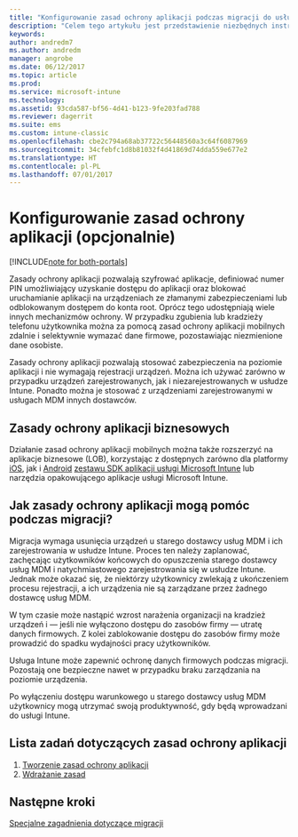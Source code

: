 ```yaml
---
title: "Konfigurowanie zasad ochrony aplikacji podczas migracji do usługi Intune"
description: "Celem tego artykułu jest przedstawienie niezbędnych instrukcji dotyczących konfigurowania zasad ochrony aplikacji podczas migracji do usługi Intune."
keywords: 
author: andredm7
ms.author: andredm
manager: angrobe
ms.date: 06/12/2017
ms.topic: article
ms.prod: 
ms.service: microsoft-intune
ms.technology: 
ms.assetid: 93cda587-bf56-4d41-b123-9fe203fad788
ms.reviewer: dagerrit
ms.suite: ems
ms.custom: intune-classic
ms.openlocfilehash: cbe2c794a68ab37722c56448560a3c64f6087969
ms.sourcegitcommit: 34cfebfc1d8b81032f4d41869d74dda559e677e2
ms.translationtype: HT
ms.contentlocale: pl-PL
ms.lasthandoff: 07/01/2017
---
```

# <a name="configure-app-protection-policies-optional"></a>Konfigurowanie zasad ochrony aplikacji (opcjonalnie)

[!INCLUDE[note for both-portals](./includes/note-for-both-portals.md)]

Zasady ochrony aplikacji pozwalają szyfrować aplikacje, definiować numer PIN umożliwiający uzyskanie dostępu do aplikacji oraz blokować uruchamianie aplikacji na urządzeniach ze złamanymi zabezpieczeniami lub odblokowanym dostępem do konta root. Oprócz tego udostępniają wiele innych mechanizmów ochrony. W przypadku zgubienia lub kradzieży telefonu użytkownika można za pomocą zasad ochrony aplikacji mobilnych zdalnie i selektywnie wymazać dane firmowe, pozostawiając niezmienione dane osobiste.

Zasady ochrony aplikacji pozwalają stosować zabezpieczenia na poziomie aplikacji i nie wymagają rejestracji urządzeń. Można ich używać zarówno w przypadku urządzeń zarejestrowanych, jak i niezarejestrowanych w usłudze Intune. Ponadto można je stosować z urządzeniami zarejestrowanymi w usługach MDM innych dostawców.

## <a name="app-protection-policies-with-lob-apps"></a>Zasady ochrony aplikacji biznesowych

Działanie zasad ochrony aplikacji mobilnych można także rozszerzyć na aplikacje biznesowe (LOB), korzystając z dostępnych zarówno dla platformy [iOS](https://www.microsoft.com/download/details.aspx?id=45218&751be11f-ede8-5a0c-058c-2ee190a24fa6=True), jak i [Android](https://www.microsoft.com/download/details.aspx?id=47267) [zestawu SDK aplikacji usługi Microsoft Intune](/intune-classic/deploy-use/use-the-sdk-to-enable-apps-for-mobile-application-management) lub narzędzia opakowującego aplikacje usługi Microsoft Intune.

## <a name="how-do-app-protection-policies-help-during-migration"></a>Jak zasady ochrony aplikacji mogą pomóc podczas migracji?

Migracja wymaga usunięcia urządzeń u starego dostawcy usług MDM i ich zarejestrowania w usłudze Intune. Proces ten należy zaplanować, zachęcając użytkowników końcowych do opuszczenia starego dostawcy usług MDM i natychmiastowego zarejestrowania się w usłudze Intune. Jednak może okazać się, że niektórzy użytkownicy zwlekają z ukończeniem procesu rejestracji, a ich urządzenia nie są zarządzane przez żadnego dostawcę usług MDM.

W tym czasie może nastąpić wzrost narażenia organizacji na kradzież urządzeń i — jeśli nie wyłączono dostępu do zasobów firmy — utratę danych firmowych. Z kolei zablokowanie dostępu do zasobów firmy może prowadzić do spadku wydajności pracy użytkowników.

Usługa Intune może zapewnić ochronę danych firmowych podczas migracji. Pozostają one bezpieczne nawet w przypadku braku zarządzania na poziomie urządzenia.

Po wyłączeniu dostępu warunkowego u starego dostawcy usług MDM użytkownicy mogą utrzymać swoją produktywność, gdy będą wprowadzani do usługi Intune.

## <a name="task-list-for-app-protection-policies"></a>Lista zadań dotyczących zasad ochrony aplikacji

1. [Tworzenie zasad ochrony aplikacji](/intune/app-protection-policies#create-an-app-protection-policy)
2. [Wdrażanie zasad](/intune/app-protection-policies#deploy-a-policy-to-users)


## <a name="next-steps"></a>Następne kroki 

[Specjalne zagadnienia dotyczące migracji](migration-guide-considerations.md)
